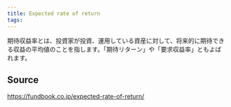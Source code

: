 ```yaml
---
title: Expected rate of return
tags: 
---
```


期待収益率とは、投資家が投資、運用している資産に対して、将来的に期待できる収益の平均値のことを指します。「期待リターン」や「要求収益率」ともよばれます。

## Source
https://fundbook.co.jp/expected-rate-of-return/